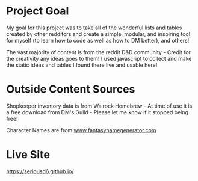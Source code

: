# Project Goal
My goal for this project was to take all of the wonderful lists and tables created by other redditors and create a simple, modular, and inspiring tool for myself (to learn how to code as well as how to DM better), and others!

The vast majority of content is from the reddit D&D community - Credit for the creativity any ideas goes to them! I used javascript to collect and make the static ideas and tables I found there live and usable here! 

# Outside Content Sources
Shopkeeper inventory data is from Walrock Homebrew - At time of use it is a free download from DM's Guild - Please let me know if it stopped being free!

Character Names are from www.fantasynamegenerator.com

# Live Site
https://seriousd6.github.io/
